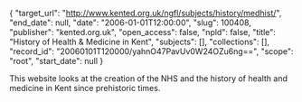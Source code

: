 {
  "target_url": "http://www.kented.org.uk/ngfl/subjects/history/medhist/", 
  "end_date": null, 
  "date": "2006-01-01T12:00:00", 
  "slug": 100408, 
  "publisher": "kented.org.uk", 
  "open_access": false, 
  "npld": false, 
  "title": "History of Health & Medicine in Kent", 
  "subjects": [], 
  "collections": [], 
  "record_id": "20060101T120000/yahnO47PavUv0W24OZu6ng==", 
  "scope": "root", 
  "start_date": null
}

This website looks at the creation of the NHS and the history of health and medicine in Kent since prehistoric times.